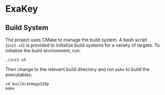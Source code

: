 # ExaKey

## Build System

The project uses CMake to manage the build system. A bash script (`init.sh`) is provided to initialize build systems for
a variety of targets. To initialize the build environment, run:

```
./init.sh
```

Then change to the relevant build directory and run `make` to build the executables:

```
cd build/atmega328p
make
```
